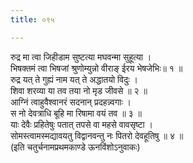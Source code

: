 ```yaml
---
title: ०९५

---
```

रुद्र मा त्वा जिहीडाम सुष्टत्या मघवन्मा सुहूत्या ।  
भिषक्तमं त्वा भिषजां श्रुणोम्युन्नो वीराङ् ईरय भेषजेभिः॥ १ ॥  
रुद्र यत् ते गुह्यं नाम यत् ते अद्धातयो विदुः ।  
शिवा शरव्या या तव तया नो मृड जीवसे ॥ २ ॥  
आग्निं त्वाहुवैश्वानरं सदनान् प्रदहन्न्वगाः ।  
स नो देवत्राधि बूहि मा रिषामा वयं तव ॥ ३ ॥  
याः देवैः प्रहितेषुः पतात् तपसे वा महसे वावसृष्टा ।  
सोमस्त्वामस्मद्यावयतु विद्वानवन्तु नः पितरो देवहूतिषु ॥ ४ ॥  
(इति चतुर्चनामप्रथमकाण्डे ऊनविंशोऽनुवाकः)  